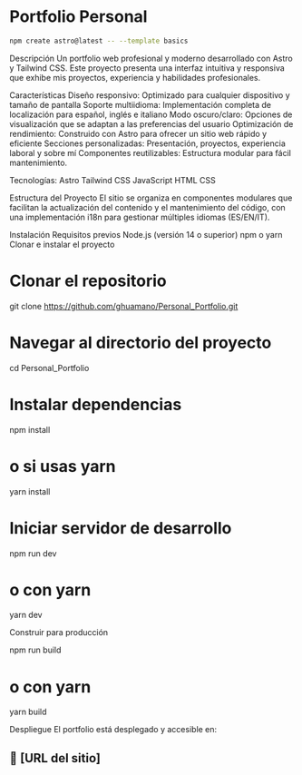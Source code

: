 # Portfolio Personal

```sh
npm create astro@latest -- --template basics
```

Descripción
Un portfolio web profesional y moderno desarrollado con Astro y Tailwind CSS. Este proyecto presenta una interfaz intuitiva y responsiva que exhibe mis proyectos, experiencia y habilidades profesionales.

Características
Diseño responsivo: Optimizado para cualquier dispositivo y tamaño de pantalla
Soporte multiidioma: Implementación completa de localización para español, inglés e italiano
Modo oscuro/claro: Opciones de visualización que se adaptan a las preferencias del usuario
Optimización de rendimiento: Construido con Astro para ofrecer un sitio web rápido y eficiente
Secciones personalizadas: Presentación, proyectos, experiencia laboral y sobre mí
Componentes reutilizables: Estructura modular para fácil mantenimiento.

Tecnologías: 
Astro
Tailwind CSS
JavaScript
HTML
CSS

Estructura del Proyecto
El sitio se organiza en componentes modulares que facilitan la actualización del contenido y el mantenimiento del código, con una implementación i18n para gestionar múltiples idiomas (ES/EN/IT).

Instalación
Requisitos previos
Node.js (versión 14 o superior)
npm o yarn
Clonar e instalar el proyecto
# Clonar el repositorio
git clone https://github.com/ghuamano/Personal_Portfolio.git

# Navegar al directorio del proyecto
cd Personal_Portfolio

# Instalar dependencias
npm install
# o si usas yarn
yarn install

# Iniciar servidor de desarrollo
npm run dev
# o con yarn
yarn dev

Construir para producción

npm run build
# o con yarn
yarn build

Despliegue
El portfolio está desplegado y accesible en:
## 👀 [URL del sitio]


